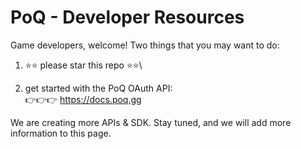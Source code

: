# PoQ - Developer Resources

Game developers, welcome! Two things that you may want to do:

1) ⭐⭐ please star this repo ⭐⭐\

2) get started with the PoQ OAuth API:\
👉👉👉 https://docs.poq.gg

We are creating more APIs & SDK. Stay tuned, and we will add more information to this page.
